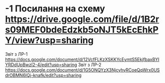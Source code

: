 # -1 Посилання на схему https://drive.google.com/file/d/1B2rs09MEF0bdeEdzkb5oNJT5kEcEhkPY/view?usp=sharing
Звіт з ЛР-1 https://docs.google.com/document/d/12VcfFLKzXSKKYcEymtS5EkjfbaxBYIYRDdUpBwzI2-4/edit?usp=sharing
Звіт з ЛР-2 https://docs.google.com/document/d/1G5ONQYzX3NjcyhyRCoeQqWrx0USdrOBMN6IQj-knafk/edit?usp=sharing
